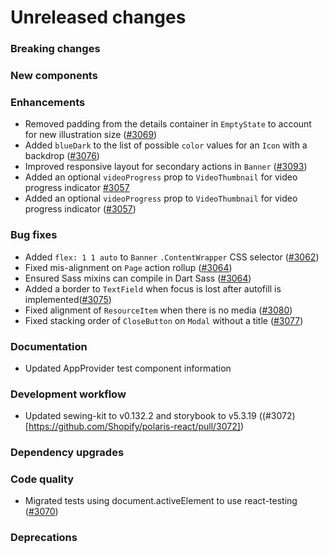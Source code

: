 # Unreleased changes

### Breaking changes

### New components

### Enhancements

- Removed padding from the details container in `EmptyState` to account for new illustration size ([#3069](https://github.com/Shopify/polaris-react/pull/3069))
- Added `blueDark` to the list of possible `color` values for an `Icon` with a backdrop ([#3076](https://github.com/Shopify/polaris-react/pull/3076))
- Improved responsive layout for secondary actions in `Banner` ([#3093](https://github.com/Shopify/polaris-react/pull/3093))
- Added an optional `videoProgress` prop to `VideoThumbnail` for video progress indicator [#3057](https://github.com/Shopify/polaris-react/pull/3057)
- Added an optional `videoProgress` prop to `VideoThumbnail` for video progress indicator ([#3057](https://github.com/Shopify/polaris-react/pull/3057))

### Bug fixes

- Added `flex: 1 1 auto` to `Banner` `.ContentWrapper` CSS selector ([#3062](https://github.com/Shopify/polaris-react/pull/3062))
- Fixed mis-alignment on `Page` action rollup ([#3064](https://github.com/Shopify/polaris-react/pull/3064))
- Ensured Sass mixins can compile in Dart Sass ([#3064](https://github.com/Shopify/polaris-react/pull/3063))
- Added a border to `TextField` when focus is lost after autofill is implemented([#3075](https://github.com/Shopify/polaris-react/pull/3075))
- Fixed alignment of `ResourceItem` when there is no media ([#3080](https://github.com/Shopify/polaris-react/pull/3080))
- Fixed stacking order of `CloseButton` on `Modal` without a title ([#3077](https://github.com/Shopify/polaris-react/pull/3077))

### Documentation

- Updated AppProvider test component information

### Development workflow

- Updated sewing-kit to v0.132.2 and storybook to v5.3.19 ((#3072)[https://github.com/Shopify/polaris-react/pull/3072])

### Dependency upgrades

### Code quality

- Migrated tests using document.activeElement to use react-testing ([#3070](https://github.com/Shopify/polaris-react/pull/3070))

### Deprecations
